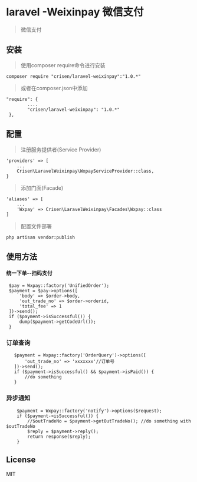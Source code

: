 # laravel -Weixinpay 微信支付

> 微信支付

## 安装

> 使用composer require命令进行安装

~~~
composer require "crisen/laravel-weixinpay":"1.0.*"
~~~

> 或者在composer.json中添加

~~~
"require": {
		....
        "crisen/laravel-weixinpay": "1.0.*"
 },
~~~

## 配置

> 注册服务提供者(Service Provider)

~~~
'providers' => [  
    ...
    Crisen\LaravelWeixinpay\WxpayServiceProvider::class,
}
~~~

> 添加门面(Facade)

~~~
'aliases' => [
    ...
	'Wxpay' => Crisen\LaravelWeixinpay\Facades\Wxpay::class
]
~~~

> 配置文件部署

~~~
php artisan vendor:publish
~~~

## 使用方法

#### 统一下单--扫码支付

~~~
 $pay = Wxpay::factory('UnifiedOrder');
 $payment = $pay->options([
     'body' => $order->body,
     'out_trade_no' => $order->orderid,
     'total_fee' => 1
 ])->send();
 if ($payment->isSuccessful()) {
     dump($payment->getCodeUrl());
 }
~~~

### 订单查询

~~~
   $payment = Wxpay::factory('OrderQuery')->options([
       'out_trade_no' => 'xxxxxxx'//订单号
   ])->send();
   if ($payment->isSuccessful() && $payment->isPaid()) {
       //do something
   }
~~~

### 异步通知

~~~
	$payment = Wxpay::factory('notify')->options($request);
	if ($payment->isSuccessful()) {
        //$outTradeNo = $payment->getOutTradeNo(); //do something with $outTradeNo
        $reply = $payment->reply();
        return response($reply);
    }
~~~

## License

MIT
